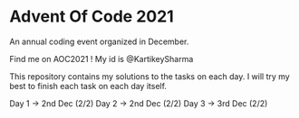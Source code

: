 # Advent Of Code 2021
An annual coding event organized in December.

Find me on AOC2021 ! My id is @KartikeySharma

This repository contains my solutions to the tasks on each day.
I will try my best to finish each task on each day itself.

Day 1 -> 2nd Dec (2/2)
Day 2 -> 2nd Dec (2/2)
Day 3 -> 3rd Dec (2/2)

